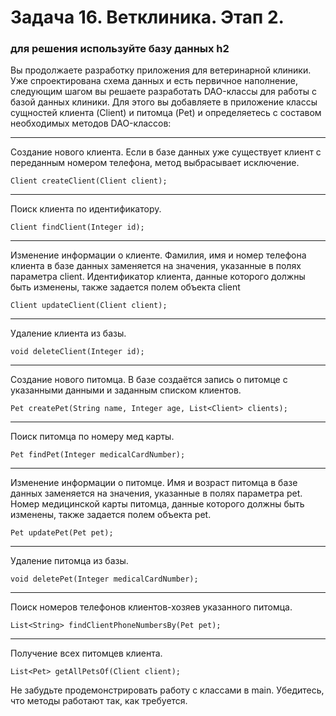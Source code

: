 # Задача 16. Ветклиника. Этап 2.


### для решения используйте базу данных h2



Вы продолжаете разработку приложения для ветеринарной клиники. Уже спроектирована схема данных и есть первичное наполнение, следующим шагом вы решаете разработать DAO-классы для работы с базой данных клиники. Для этого вы добавляете в приложение классы сущностей клиента (Client) и питомца (Pet) и определяетесь с составом необходимых методов DAO-классов:

_____________
Создание нового клиента. Если в базе данных уже существует клиент с переданным номером телефона, метод выбрасывает исключение.
```
Client createClient(Client client);
```

_____________
Поиск клиента по идентификатору.
```
Client findClient(Integer id);
```
_____________
Изменение информации о клиенте. Фамилия, имя и номер телефона клиента в базе данных заменяется на значения, указанные в полях параметра client. Идентификатор клиента, данные которого должны быть изменены, также задается полем объекта client
```
Client updateClient(Client client);
```
_____________
Удаление клиента из базы.
```
void deleteClient(Integer id);
```


_____________
Создание нового питомца.  В базе создаётся запись о питомце с указанными данными и заданным списком клиентов.
```
Pet createPet(String name, Integer age, List<Client> clients);
```

_____________
Поиск питомца по номеру мед карты.
```
Pet findPet(Integer medicalCardNumber);
```

_____________
Изменение информации о питомце. Имя и возраст питомца в базе данных заменяется на значения, указанные в полях параметра pet. Номер медицинской карты питомца, данные которого должны быть изменены, также задается полем объекта pet.
```
Pet updatePet(Pet pet);
```

_____________
Удаление питомца из базы.
```
void deletePet(Integer medicalCardNumber);
```

_____________
Поиск номеров телефонов клиентов-хозяев указанного питомца.
```
List<String> findClientPhoneNumbersBy(Pet pet);
```
_____________
Получение всех питомцев клиента.
```
List<Pet> getAllPetsOf(Client client);
```



Не забудьте продемонстрировать работу с классами в main. Убедитесь, что методы работают так, как требуется.

